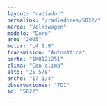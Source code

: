 ```yaml
---
layout: "radiador"
permalink: "/radiadores/5822/"
marca: "Volkswagen"
modelo: "Bora"
ano: "2005"
motor: "L4 1.9"
transmision: "Automática"
parte: "1K0121251"
clima: "Con clima"
alto: "25 5/8"
ancho: "17 1/4"
observaciones: "TDI"
id: "5822"
---
```


